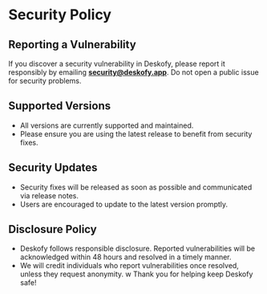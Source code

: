 # Security Policy

## Reporting a Vulnerability

If you discover a security vulnerability in Deskofy, please report it responsibly by emailing **[security@deskofy.app](mailto:security@deskofy.app)**. Do not open a public issue for security problems.

## Supported Versions

- All versions are currently supported and maintained.
- Please ensure you are using the latest release to benefit from security fixes.

## Security Updates

- Security fixes will be released as soon as possible and communicated via release notes.
- Users are encouraged to update to the latest version promptly.

## Disclosure Policy

- Deskofy follows responsible disclosure. Reported vulnerabilities will be acknowledged within 48 hours and resolved in a timely manner.
- We will credit individuals who report vulnerabilities once resolved, unless they request anonymity.
  w
  Thank you for helping keep Deskofy safe!
